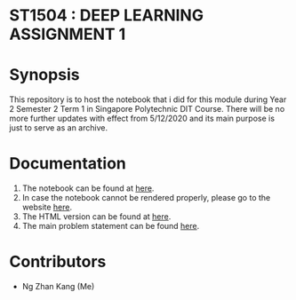 # ST1504 : DEEP LEARNING ASSIGNMENT 1

# Synopsis

This repository is to host the notebook that i did for this module during Year 2 Semester 2 Term 1 in Singapore Polytechnic DIT Course. There will be no more further updates with effect from 5/12/2020 and its main purpose is just to serve as an archive.

# Documentation
1. The notebook can be found at [here](./Assignment_1.ipynb).
2. In case the notebook cannot be rendered properly, please go to the website [here](https://nbviewer.jupyter.org/github/ngzhankang/Deep-Learning/blob/main/Assignment_1.ipynb).
3. The HTML version can be found at [here](./P1935727-DITFT2B11-NGZHANKANG-MNISTCA1.html).
4. The main problem statement can be found [here](./ST1504_DELE_Assignment_CA1_AY202021S2.pdf).

# Contributors
- Ng Zhan Kang (Me)
